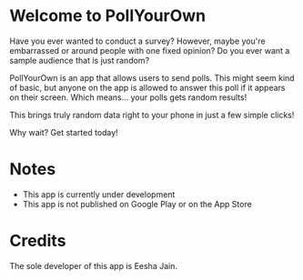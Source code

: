 # Welcome to PollYourOwn

Have you ever wanted to conduct a survey? However, maybe you're embarrassed or around people with one fixed opinion? Do you ever want a sample audience that is just random?

PollYourOwn is an app that allows users to send polls. This might seem kind of basic, but anyone on the app is allowed to answer this poll if it appears on their screen. Which means... your polls gets random results!

This brings truly random data right to your phone in just a few simple clicks!

Why wait? Get started today!

# Notes
- This app is currently under development
- This app is not published on Google Play or on the App Store

# Credits
The sole developer of this app is Eesha Jain.
